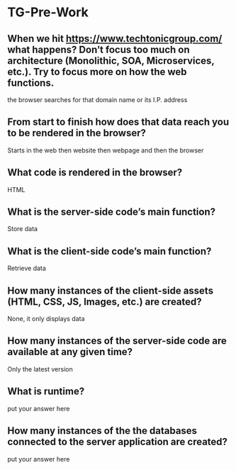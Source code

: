 # TG-Pre-Work

## When we hit https://www.techtonicgroup.com/ what happens? Don’t focus too much on architecture (Monolithic, SOA, Microservices, etc.). Try to focus more on how the web functions.

the browser searches for that domain name or its I.P. address

## From start to finish how does that data reach you to be rendered in the browser?

Starts in the web then website then webpage and then the browser

## What code is rendered in the browser?

HTML

## What is the server-side code’s main function?

Store data

## What is the client-side code’s main function?

Retrieve data

## How many instances of the client-side assets (HTML, CSS, JS, Images, etc.) are created?

None, it only displays data

## How many instances of the server-side code are available at any given time?

Only the latest version

## What is runtime?

put your answer here

## How many instances of the the databases connected to the server application are created?

put your answer here
